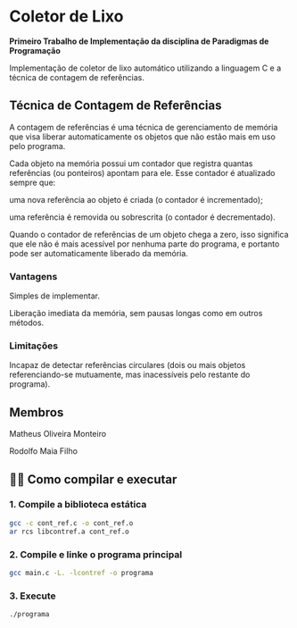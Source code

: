 # Coletor de Lixo

**Primeiro Trabalho de Implementação da disciplina de Paradigmas de Programação**

  Implementação de coletor de lixo automático utilizando a linguagem C e a técnica de contagem de referências.

## Técnica de Contagem de Referências
  A contagem de referências é uma técnica de gerenciamento de memória que visa liberar automaticamente os objetos que não estão mais em uso pelo programa.

  Cada objeto na memória possui um contador que registra quantas referências (ou ponteiros) apontam para ele. Esse contador é atualizado sempre que:

  uma nova referência ao objeto é criada (o contador é incrementado);

  uma referência é removida ou sobrescrita (o contador é decrementado).

  Quando o contador de referências de um objeto chega a zero, isso significa que ele não é mais acessível por nenhuma parte do programa, e portanto pode ser automaticamente liberado da memória.

### Vantagens
  Simples de implementar.

  Liberação imediata da memória, sem pausas longas como em outros métodos.

### Limitações
  Incapaz de detectar referências circulares (dois ou mais objetos referenciando-se mutuamente, mas inacessíveis pelo restante do programa).

## Membros
  Matheus Oliveira Monteiro

  Rodolfo Maia Filho


## 👨‍💻 Como compilar e executar


### 1. Compile a biblioteca estática

```bash
gcc -c cont_ref.c -o cont_ref.o
ar rcs libcontref.a cont_ref.o
```

### 2. Compile e linke o programa principal
```bash
gcc main.c -L. -lcontref -o programa
```

### 3. Execute
```bash
./programa
```

